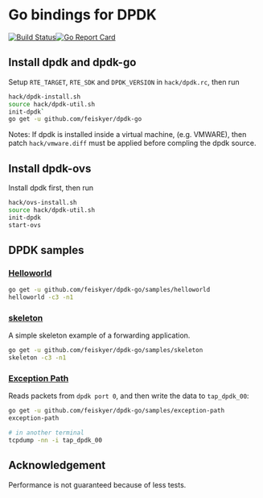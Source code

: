 # Go bindings for DPDK

[![Build Status](https://travis-ci.org/feiskyer/dpdk-go.svg?branch=master)](https://travis-ci.org/feiskyer/dpdk-go)[![Go Report Card](https://goreportcard.com/badge/github.com/feiskyer/dpdk-go)](https://goreportcard.com/report/github.com/feiskyer/dpdk-go)

## Install dpdk and dpdk-go

Setup `RTE_TARGET`, `RTE_SDK` and `DPDK_VERSION` in `hack/dpdk.rc`, then run

```sh
hack/dpdk-install.sh
source hack/dpdk-util.sh
init-dpdk`
go get -u github.com/feiskyer/dpdk-go
```

Notes: If dpdk is installed inside a virtual machine, (e.g. VMWARE), then patch `hack/vmware.diff` must be applied before compling the dpdk source.

## Install dpdk-ovs

Install dpdk first, then run

```sh
hack/ovs-install.sh
source hack/dpdk-util.sh
init-dpdk
start-ovs
```

## DPDK samples

### [Helloworld](http://dpdk.org/doc/guides/sample_app_ug/hello_world.html)

```sh
go get -u github.com/feiskyer/dpdk-go/samples/helloworld
helloworld -c3 -n1
```

### [skeleton](http://dpdk.org/doc/guides/sample_app_ug/skeleton.html)

A simple skeleton example of a forwarding application.

```sh
go get -u github.com/feiskyer/dpdk-go/samples/skeleton
skeleton -c3 -n1
```

### [Exception Path](http://dpdk.org/doc/guides/sample_app_ug/exception_path.html)

Reads packets from `dpdk port 0`, and then write the data to `tap_dpdk_00`:

```sh
go get -u github.com/feiskyer/dpdk-go/samples/exception-path
exception-path

# in another terminal
tcpdump -nn -i tap_dpdk_00
```

## Acknowledgement

Performance is not guaranteed because of less tests.
